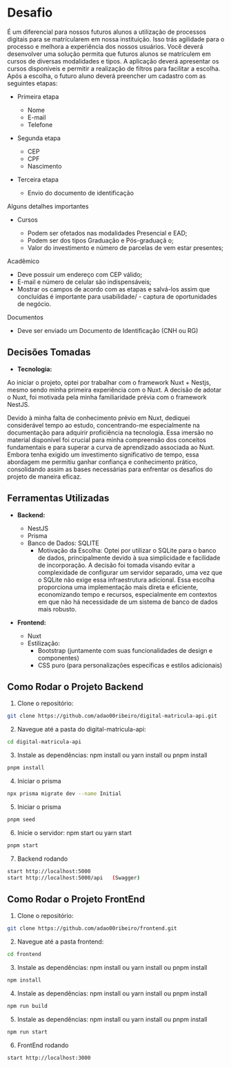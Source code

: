 # Desafio

É um diferencial para nossos futuros alunos a utilização de processos digitais para se matrícularem em nossa instituição. Isso trás agilidade para o processo e melhora a experiência dos nossos usuários.
Você deverá desenvolver uma solução permita que futuros alunos se matrículem em cursos de diversas modalidades e tipos.
A aplicação deverá apresentar os cursos disponíveis e permitir a realização de filtros para facilitar a escolha. Após a escolha, o futuro aluno deverá preencher um cadastro com as seguintes etapas:


- Primeira etapa

  - Nome
  - E-mail
  - Telefone



- Segunda etapa

  - CEP
  - CPF
  - Nascimento



- Terceira etapa

  - Envio do documento de identificação


Alguns detalhes importantes

- Cursos

  - Podem ser ofetados nas modalidades Presencial e EAD;
  - Podem ser dos tipos Graduação e Pós-graduaçã  o;
  - Valor do investimento e número de parcelas de vem estar presentes;


Acadêmico

  - Deve possuir um endereço com CEP válido;
  - E-mail e número de celular são indispensáveis;
  - Mostrar os campos de acordo com as etapas e salvá-los assim que concluídas é importante para usabilidade/ - captura de oportunidades de negócio.


Documentos

  - Deve ser enviado um Documento de Identificação (CNH ou RG)

## Decisões Tomadas

- **Tecnologia:** 

Ao iniciar o projeto, optei por trabalhar com o framework Nuxt + Nestjs, mesmo sendo minha primeira experiência com o Nuxt. A decisão de adotar o Nuxt, foi motivada pela minha familiaridade prévia com o framework NestJS.

Devido à minha falta de conhecimento prévio em Nuxt, dediquei considerável tempo ao estudo, concentrando-me especialmente na documentação para adquirir proficiência na tecnologia. Essa imersão no material disponível foi crucial para minha compreensão dos conceitos fundamentais e para superar a curva de aprendizado associada ao Nuxt. Embora tenha exigido um investimento significativo de tempo, essa abordagem me permitiu ganhar confiança e conhecimento prático, consolidando assim as bases necessárias para enfrentar os desafios do projeto de maneira eficaz.

## Ferramentas Utilizadas

- **Backend:**
  - NestJS
  - Prisma
  - Banco de Dados: SQLITE 
    - Motivação da Escolha: Optei por utilizar o SQLite para o banco de dados,  principalmente devido à sua simplicidade e facilidade de incorporação. A decisão foi tomada visando evitar a complexidade de configurar um servidor separado, uma vez que o SQLite não exige essa infraestrutura adicional. Essa escolha proporciona uma implementação mais direta e eficiente, economizando tempo e recursos, especialmente em contextos em que não há necessidade de um sistema de banco de dados mais robusto.
  

- **Frontend:**
  - Nuxt
  - Estilização:
    - Bootstrap (juntamente com suas funcionalidades de design e componentes)
    - CSS puro (para personalizações específicas e estilos adicionais)
       
## Como Rodar o Projeto Backend

1. Clone o repositório: 
```bash
git clone https://github.com/adao00ribeiro/digital-matricula-api.git
```
2. Navegue até a pasta do digital-matricula-api:
```bash
cd digital-matricula-api
```
3. Instale as dependências: npm install ou yarn install ou pnpm install
```bash
pnpm install
```
4. Iniciar o prisma
```bash
npx prisma migrate dev --name Initial
```
5. Iniciar o prisma
```bash
pnpm seed
```
6. Inicie o servidor: npm start ou yarn start
```bash
pnpm start
```
7. Backend rodando
```bash
start http://localhost:5000
start http://localhost:5000/api   (Swagger)
```
## Como Rodar o Projeto FrontEnd

1. Clone o repositório: 
```bash
git clone https://github.com/adao00ribeiro/frontend.git
```
2. Navegue até a pasta frontend:
```bash
cd frontend
```
3. Instale as dependências: npm install ou yarn install ou pnpm install
```bash
npm install
```
4. Instale as dependências: npm install ou yarn install ou pnpm install
```bash
npm run build
```
5. Instale as dependências: npm install ou yarn install ou pnpm install
```bash
npm run start
```
6. FrontEnd rodando
```bash
start http://localhost:3000
```
